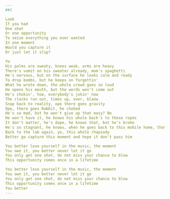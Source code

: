 ```yaml
---
##1

Look
If you had
One shot
Or one opportunity
To seize everything you ever wanted
In one moment
Would you capture it
Or just let it slip?

Yo
His palms are sweaty, knees weak, arms are heavy
There's vomit on his sweater already, mom's spaghetti
He's nervous, but on the surface he looks calm and ready
To drop bombs, but he keeps on forgettin'
What he wrote down, the whole crowd goes so loud
He opens his mouth, but the words won't come out
He's chokin', how, everybody's jokin' now
The clocks run out, times up, over, blaow
Snap back to reality, ope there goes gravity
Ope, there goes Rabbit, he choked
He's so mad, but he won't give up that easy? No
He won't have it, he knows his whole back's to these ropes
It don't matter, he's dope, he knows that, but he's broke
He's so stagnant, he knows, when he goes back to this mobile home, that's when it's
Back to the lab again, yo, this whole rhapsody
Better go capture this moment and hope it don't pass him

You better lose yourself in the music, the moment
You own it, you better never let it go
You only get one shot, do not miss your chance to blow
This opportunity comes once in a lifetime

You better lose yourself in the music, the moment
You own it, you better never let it go
You only get one shot, do not miss your chance to blow
This opportunity comes once in a lifetime
You better
---
```

